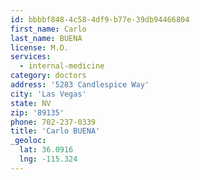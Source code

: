 ```yaml
---
id: bbbbf848-4c58-4df9-b77e-39db94466804
first_name: Carlo
last_name: BUENA
license: M.D.
services:
  - internal-medicine
category: doctors
address: '5283 Candlespice Way'
city: 'Las Vegas'
state: NV
zip: '89135'
phone: 702-237-0339
title: 'Carlo BUENA'
_geoloc:
  lat: 36.0916
  lng: -115.324
---
```

